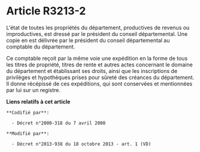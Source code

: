# Article R3213-2

L'état de toutes les propriétés du département, productives de revenus ou improductives, est dressé par le président du
conseil départemental. Une copie en est délivrée par le président du conseil départemental au comptable du département. 

Ce comptable reçoit par la même voie une expédition en la forme de tous les titres de propriété, titres de rente et autres
actes concernant le domaine du département et établissant ses droits, ainsi que les inscriptions de privilèges et hypothèques
prises pour sûreté des créances du département. Il donne récépissé de ces expéditions, qui sont conservées et mentionnées par
lui sur un registre.

**Liens relatifs à cet article**

	**Codifié par**:

	  - Décret n°2000-318 du 7 avril 2000

	**Modifié par**:

	  - Décret n°2013-938 du 18 octobre 2013 - art. 1 (VD)

